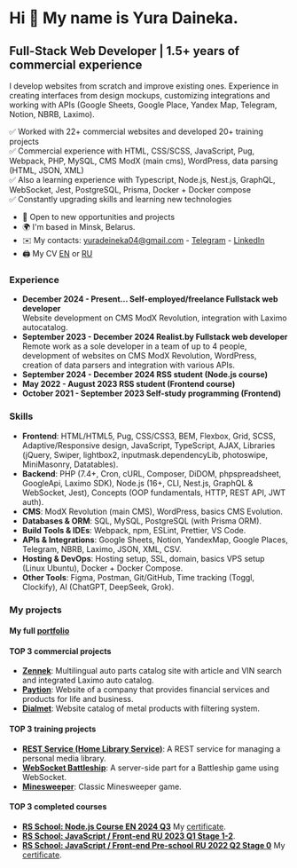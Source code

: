 # Hi 👋 My name is Yura Daineka.
## Full-Stack Web Developer | 1.5+ years of commercial experience

I develop websites from scratch and improve existing ones. Experience in creating interfaces from design mockups, customizing integrations and working with APIs (Google Sheets, Google Place, Yandex Map, Telegram, Notion, NBRB, Laximo).  

✅ Worked with 22+ commercial websites and developed 20+ training projects  
✅ Commercial experience with HTML, CSS/SCSS, JavaScript, Pug, Webpack, PHP, MySQL, CMS ModX (main cms), WordPress, data parsing (HTML, JSON, XML)  
✅ Also a learning experience with Typescript, Node.js, Nest.js, GraphQL, WebSocket, Jest, PostgreSQL, Prisma, Docker + Docker compose  
✅ Constantly upgrading skills and learning new technologies  

* 🚀 Open to new opportunities and projects
* 🌍 I'm based in Minsk, Belarus.
* ✉️ My contacts: [yuradeineka04@gmail.com](mailto:yuradeineka04@gmail.com) - [Telegram](https://t.me/hlope_c) - [LinkedIn](https://www.linkedin.com/in/yura-daineka/)  
* 🖨 My CV [EN](https://drive.google.com/file/d/1qpKe_qZPsyzeWeV49Rg4NWBH9GyIqaPZ/view) or [RU](https://drive.google.com/file/d/1BFnstv5iSl8oRD23SSp4ZnytlFP-FtXi/view)  

### Experience
- **December 2024 - Present... Self-employed/freelance Fullstack web developer**  
Website development on CMS ModX Revolution, integration with Laximo autocatalog.  
- **September 2023 - December 2024 Realist.by Fullstack web developer**  
Remote work as a sole developer in a team of up to 4 people, development of websites on CMS ModX Revolution, WordPress, creation of data parsers and integration with various APIs.  
- **September 2024 - December 2024 RSS student (Node.js course)**  
- **May 2022 - August 2023 RSS student (Frontend course)**  
- **October 2021 - September 2023 Self-study programming (Frontend)**

### Skills
- **Frontend**: HTML/HTML5, Pug, CSS/CSS3, BEM, Flexbox, Grid, SCSS, Adaptive/Responsive design, JavaScript, TypeScript, AJAX, Libraries (jQuery, Swiper, lightbox2, inputmask.dependencyLib, photoswipe, MiniMasonry, Datatables).  
- **Backend**: PHP (7.4+, Cron, cURL, Composer, DiDOM, phpspreadsheet, GoogleApi, Laximo SDK), Node.js (16+, CLI, Nest.js, GraphQL & WebSocket, Jest), Concepts (OOP fundamentals, HTTP, REST API, JWT auth).  
- **CMS**: ModX Revolution (main CMS), WordPress, basics CMS Evolution.  
- **Databases & ORM**: SQL, MySQL, PostgreSQL (with Prisma ORM).  
- **Build Tools & IDEs**: Webpack, npm, ESLint, Prettier, VS Code.  
- **APIs & Integrations**: Google Sheets, Notion, YandexMap, Google Places, Telegram, NBRB, Laximo, JSON, XML, CSV.  
- **Hosting & DevOps**: Hosting setup, SSL, domain, basics VPS setup (Linux Ubuntu), Docker + Docker Compose.  
- **Other Tools**: Figma, Postman, Git/GitHub, Time tracking (Toggl, Clockify), AI (ChatGPT, DeepSeek, Grok).

### My projects
#### My full [portfolio](https://github.com/SogoHlopec/portfolio)

#### TOP 3 commercial projects
- **[Zennek](https://github.com/SogoHlopec/portfolio/tree/zennek)**: Multilingual auto parts catalog site with article and VIN search and integrated Laximo auto catalog.  
- **[Paytion](https://github.com/SogoHlopec/portfolio/tree/paytion)**: Website of a company that provides financial services and products for life and business.  
- **[Dialmet](https://github.com/SogoHlopec/portfolio/tree/dialmet)**: Website catalog of metal products with filtering system.

#### TOP 3 training projects
- **[REST Service (Home Library Service)](https://github.com/SogoHlopec/portfolio/tree/home-library-service)**: A REST service for managing a personal media library.  
- **[WebSocket Battleship](https://github.com/SogoHlopec/portfolio/tree/ws-battleship)**: A server-side part for a Battleship game using WebSocket.  
- **[Minesweeper](https://github.com/SogoHlopec/portfolio/tree/minesweeper)**: Classic Minesweeper game.

#### TOP 3 completed courses
- **[RS School: Node.js Course EN 2024 Q3](https://rs.school/courses/nodejs)** My [certificate](https://app.rs.school/certificate/0atn8vt1).  
- **[RS School: JavaScript / Front-end RU 2023 Q1 Stage 1-2](https://rs.school/courses/javascript-ru)**.  
- **[RS School: JavaScript / Front-end Pre-school RU 2022 Q2 Stage 0](https://rs.school/courses/javascript-preschool-ru)** My [certificate](https://app.rs.school/certificate/xc1jcw36).
